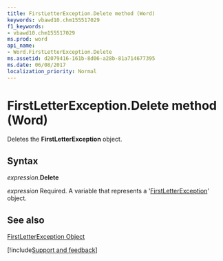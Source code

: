```yaml
---
title: FirstLetterException.Delete method (Word)
keywords: vbawd10.chm155517029
f1_keywords:
- vbawd10.chm155517029
ms.prod: word
api_name:
- Word.FirstLetterException.Delete
ms.assetid: d2079416-161b-8d06-a28b-81a714677395
ms.date: 06/08/2017
localization_priority: Normal
---
```



# FirstLetterException.Delete method (Word)

Deletes the  **FirstLetterException** object.


## Syntax

_expression_.**Delete**

_expression_ Required. A variable that represents a '[FirstLetterException](Word.FirstLetterException.md)' object.


## See also


[FirstLetterException Object](Word.FirstLetterException.md)

[!include[Support and feedback](~/includes/feedback-boilerplate.md)]